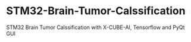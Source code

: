 # STM32-Brain-Tumor-Calssification
STM32 Brain Tumor Calssification with X-CUBE-AI, Tensorflow and PyQt GUI
